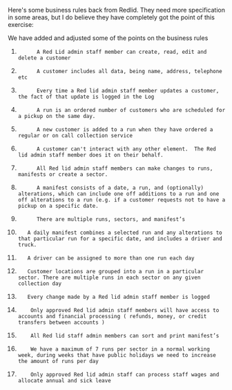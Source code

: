 Here's some business rules back from Redlid.  They need more specification in some areas, but I do believe they have completely got the point of this exercise:

We have added and adjusted some of the points on the business rules

 

1.           A Red Lid admin staff member can create, read, edit and delete a customer

2.           A customer includes all data, being name, address, telephone etc

3.           Every time a Red lid admin staff member updates a customer, the fact of that update is logged in the Log

4.           A run is an ordered number of customers who are scheduled for a pickup on the same day.

5.           A new customer is added to a run when they have ordered a regular or on call collection service

6.           A customer can't interact with any other element.  The Red lid admin staff member does it on their behalf.

7.           All Red lid admin staff members can make changes to runs, manifests or create a sector.

8.           A manifest consists of a date, a run, and (optionally) alterations, which can include one off additions to a run and one off alterations to a run (e.g. if a customer requests not to have a pickup on a specific date.

9.           There are multiple runs, sectors, and manifest’s

10.        A daily manifest combines a selected run and any alterations to that particular run for a specific date, and includes a driver and truck.

11.        A driver can be assigned to more than one run each day

12.        Customer locations are grouped into a run in a particular sector. There are multiple runs in each sector on any given collection day

13.        Every change made by a Red lid admin staff member is logged

14.         Only approved Red lid admin staff members will have access to accounts and financial processing ( refunds, money, or credit transfers between accounts )

15.         All Red lid staff admin members can sort and print manifest’s

16.         We have a maximum of 7 runs per sector in a normal working week, during weeks that have public holidays we need to increase the amount of runs per day

17.         Only approved Red lid admin staff can process staff wages and allocate annual and sick leave